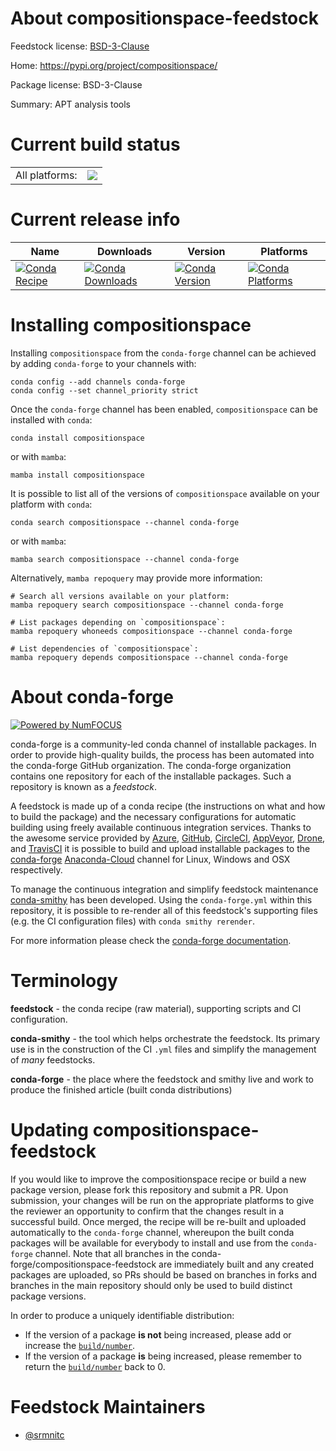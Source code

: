 About compositionspace-feedstock
================================

Feedstock license: [BSD-3-Clause](https://github.com/conda-forge/compositionspace-feedstock/blob/main/LICENSE.txt)

Home: https://pypi.org/project/compositionspace/

Package license: BSD-3-Clause

Summary: APT analysis tools

Current build status
====================


<table><tr><td>All platforms:</td>
    <td>
      <a href="https://dev.azure.com/conda-forge/feedstock-builds/_build/latest?definitionId=18322&branchName=main">
        <img src="https://dev.azure.com/conda-forge/feedstock-builds/_apis/build/status/compositionspace-feedstock?branchName=main">
      </a>
    </td>
  </tr>
</table>

Current release info
====================

| Name | Downloads | Version | Platforms |
| --- | --- | --- | --- |
| [![Conda Recipe](https://img.shields.io/badge/recipe-compositionspace-green.svg)](https://anaconda.org/conda-forge/compositionspace) | [![Conda Downloads](https://img.shields.io/conda/dn/conda-forge/compositionspace.svg)](https://anaconda.org/conda-forge/compositionspace) | [![Conda Version](https://img.shields.io/conda/vn/conda-forge/compositionspace.svg)](https://anaconda.org/conda-forge/compositionspace) | [![Conda Platforms](https://img.shields.io/conda/pn/conda-forge/compositionspace.svg)](https://anaconda.org/conda-forge/compositionspace) |

Installing compositionspace
===========================

Installing `compositionspace` from the `conda-forge` channel can be achieved by adding `conda-forge` to your channels with:

```
conda config --add channels conda-forge
conda config --set channel_priority strict
```

Once the `conda-forge` channel has been enabled, `compositionspace` can be installed with `conda`:

```
conda install compositionspace
```

or with `mamba`:

```
mamba install compositionspace
```

It is possible to list all of the versions of `compositionspace` available on your platform with `conda`:

```
conda search compositionspace --channel conda-forge
```

or with `mamba`:

```
mamba search compositionspace --channel conda-forge
```

Alternatively, `mamba repoquery` may provide more information:

```
# Search all versions available on your platform:
mamba repoquery search compositionspace --channel conda-forge

# List packages depending on `compositionspace`:
mamba repoquery whoneeds compositionspace --channel conda-forge

# List dependencies of `compositionspace`:
mamba repoquery depends compositionspace --channel conda-forge
```


About conda-forge
=================

[![Powered by
NumFOCUS](https://img.shields.io/badge/powered%20by-NumFOCUS-orange.svg?style=flat&colorA=E1523D&colorB=007D8A)](https://numfocus.org)

conda-forge is a community-led conda channel of installable packages.
In order to provide high-quality builds, the process has been automated into the
conda-forge GitHub organization. The conda-forge organization contains one repository
for each of the installable packages. Such a repository is known as a *feedstock*.

A feedstock is made up of a conda recipe (the instructions on what and how to build
the package) and the necessary configurations for automatic building using freely
available continuous integration services. Thanks to the awesome service provided by
[Azure](https://azure.microsoft.com/en-us/services/devops/), [GitHub](https://github.com/),
[CircleCI](https://circleci.com/), [AppVeyor](https://www.appveyor.com/),
[Drone](https://cloud.drone.io/welcome), and [TravisCI](https://travis-ci.com/)
it is possible to build and upload installable packages to the
[conda-forge](https://anaconda.org/conda-forge) [Anaconda-Cloud](https://anaconda.org/)
channel for Linux, Windows and OSX respectively.

To manage the continuous integration and simplify feedstock maintenance
[conda-smithy](https://github.com/conda-forge/conda-smithy) has been developed.
Using the ``conda-forge.yml`` within this repository, it is possible to re-render all of
this feedstock's supporting files (e.g. the CI configuration files) with ``conda smithy rerender``.

For more information please check the [conda-forge documentation](https://conda-forge.org/docs/).

Terminology
===========

**feedstock** - the conda recipe (raw material), supporting scripts and CI configuration.

**conda-smithy** - the tool which helps orchestrate the feedstock.
                   Its primary use is in the construction of the CI ``.yml`` files
                   and simplify the management of *many* feedstocks.

**conda-forge** - the place where the feedstock and smithy live and work to
                  produce the finished article (built conda distributions)


Updating compositionspace-feedstock
===================================

If you would like to improve the compositionspace recipe or build a new
package version, please fork this repository and submit a PR. Upon submission,
your changes will be run on the appropriate platforms to give the reviewer an
opportunity to confirm that the changes result in a successful build. Once
merged, the recipe will be re-built and uploaded automatically to the
`conda-forge` channel, whereupon the built conda packages will be available for
everybody to install and use from the `conda-forge` channel.
Note that all branches in the conda-forge/compositionspace-feedstock are
immediately built and any created packages are uploaded, so PRs should be based
on branches in forks and branches in the main repository should only be used to
build distinct package versions.

In order to produce a uniquely identifiable distribution:
 * If the version of a package **is not** being increased, please add or increase
   the [``build/number``](https://docs.conda.io/projects/conda-build/en/latest/resources/define-metadata.html#build-number-and-string).
 * If the version of a package **is** being increased, please remember to return
   the [``build/number``](https://docs.conda.io/projects/conda-build/en/latest/resources/define-metadata.html#build-number-and-string)
   back to 0.

Feedstock Maintainers
=====================

* [@srmnitc](https://github.com/srmnitc/)

